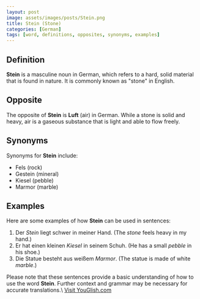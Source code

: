 ```yaml
---
layout: post
image: assets/images/posts/Stein.png
title: Stein (Stone)
categories: [German]
tags: [word, definitions, opposites, synonyms, examples]
---
```


## Definition

**Stein** is a masculine noun in German, which refers to a hard, solid material that is found in nature. It is commonly known as "stone" in English. 

## Opposite

The opposite of **Stein** is **Luft** (air) in German. While a stone is solid and heavy, air is a gaseous substance that is light and able to flow freely.

## Synonyms

Synonyms for **Stein** include:

- Fels (rock)
- Gestein (mineral)
- Kiesel (pebble)
- Marmor (marble)

## Examples

Here are some examples of how **Stein** can be used in sentences:

1. Der *Stein* liegt schwer in meiner Hand. (The *stone* feels heavy in my hand.)
2. Er hat einen kleinen *Kiesel* in seinem Schuh. (He has a small *pebble* in his shoe.)
3. Die Statue besteht aus weißem *Marmor*. (The statue is made of white *marble*.)

Please note that these sentences provide a basic understanding of how to use the word **Stein**. Further context and grammar may be necessary for accurate translations.\ <a id="yg-widget-0" class="youglish-widget" data-query="Stein" data-lang="german" data-components="8412" data-auto-start="0" data-bkg-color="theme_light" data-title="How%20to%20pronounce%20Stein%20in%20German"  rel="nofollow" href="https://youglish.com">Visit YouGlish.com</a><script async src="https://youglish.com/public/emb/widget.js" charset="utf-8"></script>